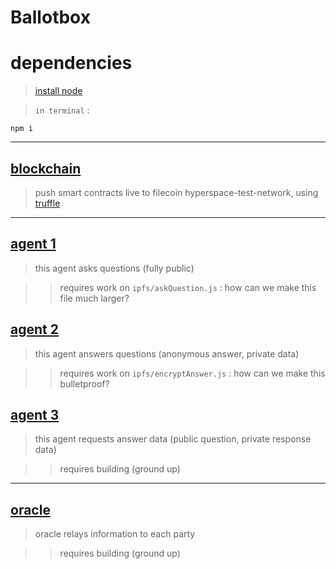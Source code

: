 # Ballotbox

# dependencies

> [install node](https://nodejs.org/en/download/package-manager/)

> `in terminal` : 

```
npm i
```

-----

## [blockchain](./blockchain/)

> push smart contracts live to filecoin hyperspace-test-network, using [truffle](https://trufflesuite.com/)

-----

## [agent 1](./agent1/)

> this agent asks questions (fully public)

> > requires work on `ipfs/askQuestion.js` : how can we make this file much larger?

## [agent 2](./agent2/)

> this agent answers questions (anonymous answer, private data)

> > requires work on `ipfs/encryptAnswer.js` : how can we make this bulletproof?

## [agent 3](./agent3/)

> this agent requests answer data (public question, private response data)

> > requires building (ground up)

-----

## [oracle](./oracle/)

> oracle relays information to each party

> > requires building (ground up)
